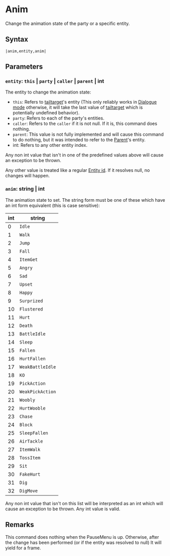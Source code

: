# Anim

Change the animation state of the party or a specific entity.

## Syntax

````
|anim,entity,anim|
````

## Parameters

### `entity`:  `this` | `party` | `caller` | `parent` | int

The entity to change the animation state:

* `this`: Refers to [tailtarget](../../Notable%20local%20variable/tailtarget.md)'s entity (This only reliably works in [Dialogue mode](../../Dialogue%20mode.md) otherwise, it will take the last value of [tailtarget](../../Notable%20local%20variable/tailtarget.md) which is potentially undefined behavior).
* `party`: Refers to each of the party's entities.
* `caller`: Refers to the `caller` if it is not null. If it is, this command does nothing.
* `parent`: This value is not fully implemented and will cause this command to do nothing, but it was intended to refer to the [Parent](Parent.md)'s entity.
* int: Refers to any other entity index.

Any non int value that isn't in one of the predefined values above will cause an exception to be thrown.

Any other value is treated like a regular [Entity id](../Entity%20id.md). If it resolves null, no changes will happen.

### `anim`: string | int

The animation state to set. The string form must be one of these which have an int form equivalent (this is case sensitive):

|int|string|
|---|------|
|0|`Idle`|
|1|`Walk`|
|2|`Jump`|
|3|`Fall`|
|4|`ItemGet`|
|5|`Angry`|
|6|`Sad`|
|7|`Upset`|
|8|`Happy`|
|9|`Surprized`|
|10|`Flustered`|
|11|`Hurt`|
|12|`Death`|
|13|`BattleIdle`|
|14|`Sleep`|
|15|`Fallen`|
|16|`HurtFallen`|
|17|`WeakBattleIdle`|
|18|`KO`|
|19|`PickAction`|
|20|`WeakPickAction`|
|21|`Woobly`|
|22|`HurtWooble`|
|23|`Chase`|
|24|`Block`|
|25|`SleepFallen`|
|26|`AirTackle`|
|27|`ItemWalk`|
|28|`TossItem`|
|29|`Sit`|
|30|`FakeHurt`|
|31|`Dig`|
|32|`DigMove`|

Any non int value that isn't on this list will be interpreted as an int which will cause an exception to be thrown. Any int value is valid.

## Remarks

This command does nothing when the PauseMenu is up. Otherwise, after the change has been performed (or if the entity was resolved to null) It will yield for a frame.
